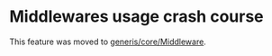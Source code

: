 # Middlewares usage crash course

This feature was moved to [generis/core/Middleware](https://github.com/oat-sa/generis/blob/master/core/Middleware/README.md).